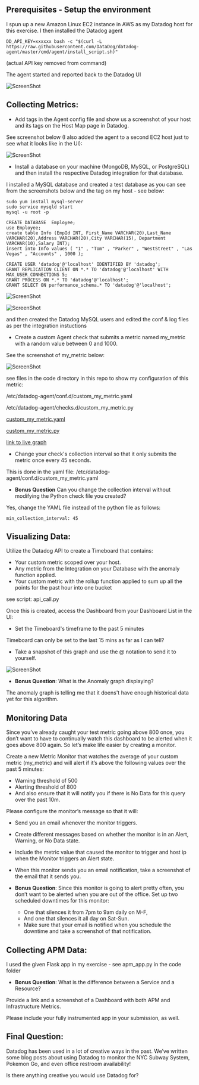 ## Prerequisites - Setup the environment

I spun up a new Amazon Linux EC2 instance in AWS as my Datadog host for this exercise.  I then installed the Datadog agent

``DD_API_KEY=xxxxxx bash -c "$(curl -L https://raw.githubusercontent.com/DataDog/datadog-agent/master/cmd/agent/install_script.sh)"
``

(actual API key removed from command) 

The agent started and reported back to the Datadog UI

![ScreenShot](img/agent_start1.JPG)


## Collecting Metrics:

* Add tags in the Agent config file and show us a screenshot of your host and its tags on the Host Map page in Datadog.

See screenshot below (I also added the agent to a second EC2 host just to see what it looks like in the UI):

![ScreenShot](img/hostmap1.JPG)



* Install a database on your machine (MongoDB, MySQL, or PostgreSQL) and then install the respective Datadog integration for that database.

I installed a MySQL database and created a test database as you can see from the screenshots below and the tag on my host - see below:

```
sudo yum install mysql-server
sudo service mysqld start
mysql -u root -p

CREATE DATABASE  Employee;
use Employee;
create table Info (EmpId INT, First_Name VARCHAR(20),Last_Name VARCHAR(20),Address VARCHAR(20),City VARCHAR(15), Department VARCHAR(10),Salary INT);
insert into Info values ( "1" , "Tom" , "Parker" , "WestStreet" , "Las Vegas" , "Accounts" , 1000 );

CREATE USER 'datadog'@'localhost' IDENTIFIED BY 'datadog';
GRANT REPLICATION CLIENT ON *.* TO 'datadog'@'localhost' WITH MAX_USER_CONNECTIONS 5;
GRANT PROCESS ON *.* TO 'datadog'@'localhost';
GRANT SELECT ON performance_schema.* TO 'datadog'@'localhost';

```

![ScreenShot](img/mysql1.JPG)

![ScreenShot](img/mysql2.JPG)


and then created the Datadog MySQL users and edited the conf & log files as per the integration instuctions


* Create a custom Agent check that submits a metric named my_metric with a random value between 0 and 1000.

See the screenshot of my_metric below:

![ScreenShot](img/mymetric1.JPG)

see files in the code directory in this repo to show my configuration of this metric:

/etc/datadog-agent/conf.d/custom_my_metric.yaml

/etc/datadog-agent/checks.d/custom_my_metric.py

[custom_my_metric.yaml](code/custom_my_metric.yaml)

[custom_my_metric.py](code/custom_my_metric.py)

[link to live graph](https://app.datadoghq.com/graph/embed?from_ts=1558776583626&to_ts=1558862983626&token=f9edbc66ec0b32530e088dabe704c14fae0a807c5d15050e03a23844c31fd60b&height=500&width=1000&legend=true&tile_size=m&live=true)


* Change your check's collection interval so that it only submits the metric once every 45 seconds.

This is done in the yaml file: /etc/datadog-agent/conf.d/custom_my_metric.yaml

* **Bonus Question** Can you change the collection interval without modifying the Python check file you created?

Yes, change the YAML file instead of the python file as follows:

``min_collection_interval: 45
``

## Visualizing Data:

Utilize the Datadog API to create a Timeboard that contains:

* Your custom metric scoped over your host.
* Any metric from the Integration on your Database with the anomaly function applied.
* Your custom metric with the rollup function applied to sum up all the points for the past hour into one bucket

see script: api_call.py

Once this is created, access the Dashboard from your Dashboard List in the UI:

* Set the Timeboard's timeframe to the past 5 minutes

Timeboard can only be set to the last 15 mins as far as I can tell?

* Take a snapshot of this graph and use the @ notation to send it to yourself.


![ScreenShot](img/email_mymetric1.JPG)


* **Bonus Question**: What is the Anomaly graph displaying?

The anomaly graph is telling me that it doens't have enough historical data yet for this algorithm.

## Monitoring Data

Since you’ve already caught your test metric going above 800 once, you don’t want to have to continually watch this dashboard to be alerted when it goes above 800 again. So let’s make life easier by creating a monitor.

Create a new Metric Monitor that watches the average of your custom metric (my_metric) and will alert if it’s above the following values over the past 5 minutes:

* Warning threshold of 500
* Alerting threshold of 800
* And also ensure that it will notify you if there is No Data for this query over the past 10m.

Please configure the monitor’s message so that it will:

* Send you an email whenever the monitor triggers.
* Create different messages based on whether the monitor is in an Alert, Warning, or No Data state.
* Include the metric value that caused the monitor to trigger and host ip when the Monitor triggers an Alert state.
* When this monitor sends you an email notification, take a screenshot of the email that it sends you.

* **Bonus Question**: Since this monitor is going to alert pretty often, you don’t want to be alerted when you are out of the office. Set up two scheduled downtimes for this monitor:

  * One that silences it from 7pm to 9am daily on M-F,
  * And one that silences it all day on Sat-Sun.
  * Make sure that your email is notified when you schedule the downtime and take a screenshot of that notification.

## Collecting APM Data:

I used the given Flask app in my exercise - see apm_app.py in the code folder


* **Bonus Question**: What is the difference between a Service and a Resource?

Provide a link and a screenshot of a Dashboard with both APM and Infrastructure Metrics.

Please include your fully instrumented app in your submission, as well.

## Final Question:

Datadog has been used in a lot of creative ways in the past. We’ve written some blog posts about using Datadog to monitor the NYC Subway System, Pokemon Go, and even office restroom availability!

Is there anything creative you would use Datadog for?
